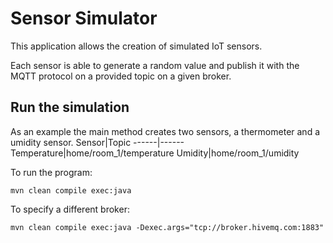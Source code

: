 # Sensor Simulator
This application allows the creation of simulated IoT sensors.

Each sensor is able to generate a random value and publish it with the MQTT protocol on a provided topic on a given broker.

## Run the simulation
As an example the main method creates two sensors, a thermometer and a umidity sensor.
Sensor|Topic
------|------
Temperature|home/room_1/temperature
Umidity|home/room_1/umidity

To run the program:
```
mvn clean compile exec:java
```
To specify a different broker:
```
mvn clean compile exec:java -Dexec.args="tcp://broker.hivemq.com:1883"
```
